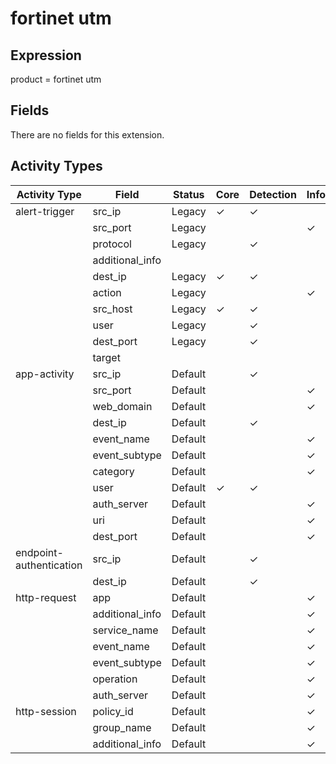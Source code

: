 fortinet utm
============

Expression
----------

product = fortinet utm

Fields
------

There are no fields for this extension.

Activity Types
--------------

| Activity Type           | Field           | Status  | Core     | Detection | Informational |
| ----------------------- | --------------- | ------- | -------- | --------- | ------------- |
| alert-trigger           | src_ip          | Legacy  | &#10003; | &#10003;  |               |
|                         | src_port        | Legacy  |          |           | &#10003;      |
|                         | protocol        | Legacy  |          | &#10003;  |               |
|                         | additional_info |         |          |           |               |
|                         | dest_ip         | Legacy  | &#10003; | &#10003;  |               |
|                         | action          | Legacy  |          |           | &#10003;      |
|                         | src_host        | Legacy  | &#10003; | &#10003;  |               |
|                         | user            | Legacy  |          | &#10003;  |               |
|                         | dest_port       | Legacy  |          | &#10003;  |               |
|                         | target          |         |          |           |               |
| app-activity            | src_ip          | Default |          | &#10003;  |               |
|                         | src_port        | Default |          |           | &#10003;      |
|                         | web_domain      | Default |          |           | &#10003;      |
|                         | dest_ip         | Default |          | &#10003;  |               |
|                         | event_name      | Default |          |           | &#10003;      |
|                         | event_subtype   | Default |          |           | &#10003;      |
|                         | category        | Default |          |           | &#10003;      |
|                         | user            | Default | &#10003; | &#10003;  |               |
|                         | auth_server     | Default |          |           | &#10003;      |
|                         | uri             | Default |          |           | &#10003;      |
|                         | dest_port       | Default |          |           | &#10003;      |
| endpoint-authentication | src_ip          | Default |          | &#10003;  |               |
|                         | dest_ip         | Default |          | &#10003;  |               |
| http-request            | app             | Default |          |           | &#10003;      |
|                         | additional_info | Default |          |           | &#10003;      |
|                         | service_name    | Default |          |           | &#10003;      |
|                         | event_name      | Default |          |           | &#10003;      |
|                         | event_subtype   | Default |          |           | &#10003;      |
|                         | operation       | Default |          |           | &#10003;      |
|                         | auth_server     | Default |          |           | &#10003;      |
| http-session            | policy_id       | Default |          |           | &#10003;      |
|                         | group_name      | Default |          |           | &#10003;      |
|                         | additional_info | Default |          |           | &#10003;      |

